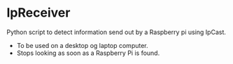 # IpReceiver
 Python script to detect information send out by a Raspberry pi using IpCast.
 - To be used on a desktop og laptop computer.
 - Stops looking as soon as a Raspberry Pi is found.
